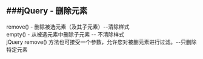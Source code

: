 ###jQuery - 删除元素
----

remove() - 删除被选元素（及其子元素）--清除样式  
empty() - 从被选元素中删除子元素 -- 不清除样式  
jQuery remove() 方法也可接受一个参数，允许您对被删元素进行过滤。--只删除特定元素  